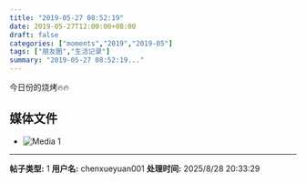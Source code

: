 ```yaml
---
title: "2019-05-27 08:52:19"
date: 2019-05-27T12:00:00+08:00
draft: false
categories: ["moments","2019","2019-05"]
tags: ["朋友圈","生活记录"]
summary: "2019-05-27 08:52:19..."
---
```


今日份的烧烤🔥🔥

## 媒体文件

- ![Media 1](/Moments/photos/2019-05-27/201905270852190.jpg)

---

**帖子类型:** 1
**用户名:** chenxueyuan001
**处理时间:** 2025/8/28 20:33:29